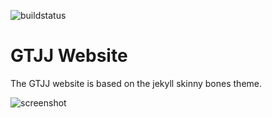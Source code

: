 ![buildstatus](gtjj.ca)

# GTJJ Website
The GTJJ website is based on the jekyll skinny bones theme.

![screenshot](http://mmistakes.github.io/skinny-bones-jekyll/images/skinny-bones-theme-feature.jpg)
